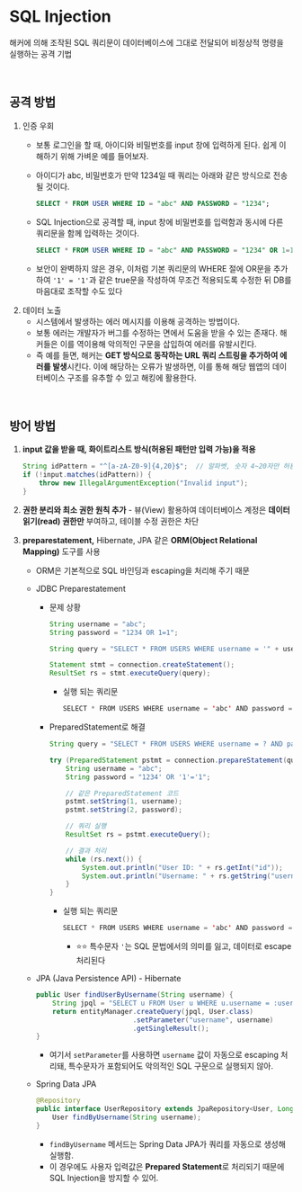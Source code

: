 # SQL Injection

해커에 의해 조작된 SQL 쿼리문이 데이터베이스에 그대로 전달되어 비정상적 명령을 실행하는 공격 기법

<br>

## 공격 방법

1. 인증 우회
    - 보통 로그인을 할 때, 아이디와 비밀번호를 input 창에 입력하게 된다. 쉽게 이해하기 위해 가벼운 예를 들어보자.
    - 아이디가 abc, 비밀번호가 만약 1234일 때 쿼리는 아래와 같은 방식으로 전송될 것이다.
        
        ```sql
        SELECT * FROM USER WHERE ID = "abc" AND PASSWORD = "1234";
        ```
        
    - SQL Injection으로 공격할 때, input 창에 비밀번호를 입력함과 동시에 다른 쿼리문을 함께 입력하는 것이다.
        
        ```sql
        SELECT * FROM USER WHERE ID = "abc" AND PASSWORD = "1234" OR 1=1;
        ```
        
    - 보안이 완벽하지 않은 경우, 이처럼 기본 쿼리문의 WHERE 절에 OR문을 추가하여 `'1' = '1'`과 같은 true문을 작성하여 무조건 적용되도록 수정한 뒤 DB를 마음대로 조작할 수도 있다
2. 데이터 노출
    - 시스템에서 발생하는 에러 메시지를 이용해 공격하는 방법이다.
    - 보통 에러는 개발자가 버그를 수정하는 면에서 도움을 받을 수 있는 존재다. 해커들은 이를 역이용해 악의적인 구문을 삽입하여 에러를 유발시킨다.
    - 즉 예를 들면, 해커는 **GET 방식으로 동작하는 URL 쿼리 스트링을 추가하여 에러를 발생**시킨다. 이에 해당하는 오류가 발생하면, 이를 통해 해당 웹앱의 데이터베이스 구조를 유추할 수 있고 해킹에 활용한다.
  

<br>

## 방어 방법

1. **input 값을 받을 때, 화이트리스트 방식(허용된 패턴만 입력 가능)을 적용**
    
    ```java
    String idPattern = "^[a-zA-Z0-9]{4,20}$";  // 알파벳, 숫자 4~20자만 허용
    if (!input.matches(idPattern)) {
        throw new IllegalArgumentException("Invalid input");
    }
    ```
    
2.   **권한 분리와 최소 권한 원칙 추가**
    - 뷰(View) 활용하여 데이터베이스 계정은 **데이터 읽기(read) 권한만** 부여하고, 테이블 수정 권한은 차단
3.  **preparestatement,** Hibernate, JPA 같은 **ORM(Object Relational Mapping)** 도구를 사용
    - ORM은 기본적으로 SQL 바인딩과 escaping을 처리해 주기 때문
    - JDBC Preparestatement
        - 문제 상황
            
            ```java
            String username = "abc";
            String password = "1234 OR 1=1";
            
            String query = "SELECT * FROM USERS WHERE username = '" + username + "' AND password = '" + password + "'";
            
            Statement stmt = connection.createStatement();
            ResultSet rs = stmt.executeQuery(query);
            
            ```
            
            - 실행 되는 쿼리문
                
                ```java
                SELECT * FROM USERS WHERE username = 'abc' AND password = '1234' OR 1=1;
                ```
                
        - PreparedStatement로 해결
            
            ```java
            String query = "SELECT * FROM USERS WHERE username = ? AND password = ?";
            
            try (PreparedStatement pstmt = connection.prepareStatement(query)) {
                String username = "abc";
                String password = "1234' OR '1'='1";
            
                // 같은 PreparedStatement 코드
                pstmt.setString(1, username); 
                pstmt.setString(2, password);
            
                // 쿼리 실행
                ResultSet rs = pstmt.executeQuery();
            
                // 결과 처리
                while (rs.next()) {
                    System.out.println("User ID: " + rs.getInt("id"));
                    System.out.println("Username: " + rs.getString("username"));
                }
            }
            ```
            
            - 실행 되는 쿼리문
                
                ```java
                SELECT * FROM USERS WHERE username = 'abc' AND password = '1234'' OR ''1''=''1';
                
                ```
                
                - ⭐⭐ 특수문자 `'`는 SQL 문법에서의 의미를 잃고, 데이터로 escape 처리된다
    - JPA (Java Persistence API) - Hibernate
        
        ```java
        public User findUserByUsername(String username) {
            String jpql = "SELECT u FROM User u WHERE u.username = :username";
            return entityManager.createQuery(jpql, User.class)
                                .setParameter("username", username)
                                .getSingleResult();
        }
        ```
        
        - 여기서 `setParameter`를 사용하면 `username` 값이 자동으로 escaping 처리돼, 특수문자가 포함되어도 악의적인 SQL 구문으로 실행되지 않아.
    - Spring Data JPA
        
        ```java
        @Repository
        public interface UserRepository extends JpaRepository<User, Long> {
            User findByUsername(String username);
        }
        ```
        
        - `findByUsername` 메서드는 Spring Data JPA가 쿼리를 자동으로 생성해 실행함.
        - 이 경우에도 사용자 입력값은 **Prepared Statement**로 처리되기 때문에 SQL Injection을 방지할 수 있어.
